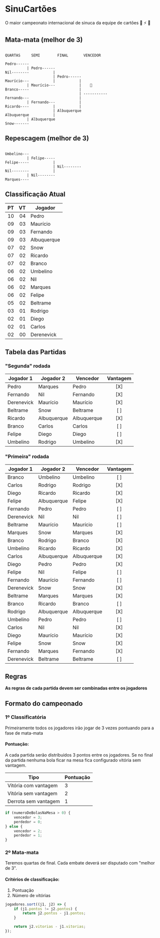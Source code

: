 # SinuCartões
O maior campeonato internacional de sinuca da equipe de cartões 🤘 ⚡️ 🎱

## Mata-mata (melhor de 3)

```

QUARTAS     SEMI        FINAL       VENCEDOR

Pedro------
          | Pedro------
Nil--------           |
                      | Pedro------
Maurício---           |           |
          | Maurício---           |    👑
Branco-----                       |
                                  | -----------
Fernando---                       |
          | Fernando---           |
Ricardo----           |           |
                      | Albuquerque
Albuquerque           |
          | Albuquerque
Snow-------

```

## Repescagem (melhor de 3)

```

Umbelino---
          | Felipe-----
Felipe-----           |
                      | Nil--------
Nil--------           |
          | Nil--------
Marques----

```

## Classificação Atual

| PT | VT | Jogador
| -: | -: | -------
| 10 | 04 | Pedro
| 09 | 03 | Maurício
| 09 | 03 | Fernando
| 09 | 03 | Albuquerque
| 07 | 02 | Snow
| 07 | 02 | Ricardo
| 07 | 02 | Branco
| 06 | 02 | Umbelino
| 06 | 02 | Nil
| 06 | 02 | Marques
| 06 | 02 | Felipe
| 05 | 02 | Beltrame
| 03 | 01 | Rodrigo
| 02 | 01 | Diego
| 02 | 01 | Carlos
| 02 | 00 | Derenevick

## Tabela das Partidas

### "Segunda" rodada

| Jogador 1   | Jogador 2   | Vencedor    | Vantagem
| ----------- | ----------- | ----------- | :------:
| Pedro       | Marques     | Pedro       | [X]
| Fernando    | Nil         | Fernando    | [X]
| Derenevick  | Maurício    | Maurício    | [X]
| Beltrame    | Snow        | Beltrame    | [ ]
| Ricardo     | Albuquerque | Albuquerque | [X]
| Branco      | Carlos      | Carlos      | [ ]
| Felipe      | Diego       | Diego       | [ ]
| Umbelino    | Rodrigo     | Umbelino    | [X]

### "Primeira" rodada

| Jogador 1   | Jogador 2   | Vencedor    | Vantagem
| ----------- | ----------- | ----------- | :------:
| Branco      | Umbelino    | Umbelino    | [ ]
| Carlos      | Rodrigo     | Rodrigo     | [X]
| Diego       | Ricardo     | Ricardo     | [X]
| Felipe      | Albuquerque | Felipe      | [X]
| Fernando    | Pedro       | Pedro       | [ ]
| Derenevick  | Nil         | Nil         | [ ]
| Beltrame    | Maurício    | Maurício    | [ ]
| Marques     | Snow        | Marques     | [X]
| Branco      | Rodrigo     | Branco      | [X]
| Umbelino    | Ricardo     | Ricardo     | [X]
| Carlos      | Albuquerque | Albuquerque | [X]
| Diego       | Pedro       | Pedro       | [X]
| Felipe      | Nil         | Felipe      | [ ]
| Fernando    | Maurício    | Fernando    | [ ]
| Derenevick  | Snow        | Snow        | [X]
| Beltrame    | Marques     | Marques     | [X]
| Branco      | Ricardo     | Branco      | [ ]
| Rodrigo     | Albuquerque | Albuquerque | [X]
| Umbelino    | Pedro       | Pedro       | [ ]
| Carlos      | Nil         | Nil         | [X]
| Diego       | Maurício    | Maurício    | [X]
| Felipe      | Snow        | Snow        | [X]
| Fernando    | Marques     | Fernando    | [X]
| Derenevick  | Beltrame    | Beltrame    | [ ]

## Regras
**As regras de cada partida devem ser combinadas entre os jogadores**

## Formato do campeonado

### 1º Classificatória
Primeiramente todos os jogadores irão jogar de 3 vezes pontuando para a fase de mata-mata

#### Pontuação:
A cada partida serão distribuidos 3 pontos entre os jogadores. Se no final da partida nenhuma bola ficar na mesa fica configurado vitória sem vantagem.

Tipo | Pontuação
---- | ---------
Vitória com vantagem | 3
Vitória sem vantagem | 2
Derrota sem vantagem | 1

```javascript
if (numeroDeBolasNaMesa > 0) {
    vencedor = 3;
    perdedor = 0;
} else {
    vencedor = 2;
    perdedor = 1;
} 
```

### 2º Mata-mata

Teremos quartas de final. Cada embate deverá ser disputado com "melhor de 3".

#### Critérios de classificação:

1. Pontuação
2. Número de vitórias

```javascript
jogadores.sort((j1, j2) => {
    if (j1.pontos != j2.pontos) {
        return j2.pontos - j1.pontos;
    }

    return j2.vitorias - j1.vitorias;
});
```
